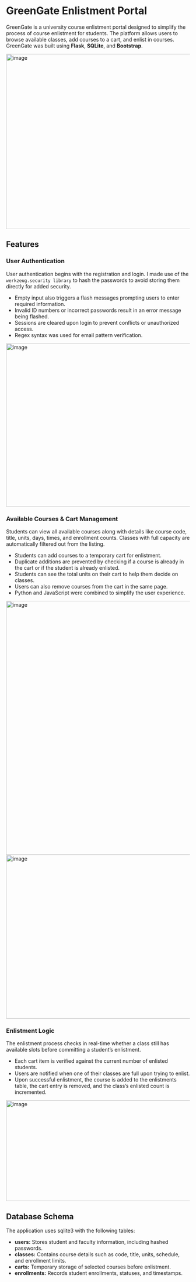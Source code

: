 # GreenGate Enlistment Portal
GreenGate is a university course enlistment portal designed to simplify the process of course enlistment for students. The platform allows users to browse available classes, add courses to a cart, and enlist in courses. GreenGate was built using **Flask**, **SQLite**, and **Bootstrap**.

<img width="1919" height="478" alt="image" src="https://github.com/user-attachments/assets/bea5d49c-5b01-40b8-b04f-fee9a2894f7e" />




## Features
### User Authentication
User authentication begins with the registration and login. I made use of the `werkzeug.security library` to hash the passwords to avoid storing them directly for added security.

- Empty input also triggers a flash messages prompting users to enter required information.
- Invalid ID numbers or incorrect passwords result in an error message being flashed.
- Sessions are cleared upon login to prevent conflicts or unauthorized access.
- Regex syntax was used for email pattern verification.

<img width="1337" height="446" alt="image" src="https://github.com/user-attachments/assets/fce18021-e608-4b28-8c00-70eab39f6813" />

### Available Courses & Cart Management
Students can view all available courses along with details like course code, title, units, days, times, and enrollment counts. Classes with full capacity are automatically filtered out from the listing.

- Students can add courses to a temporary cart for enlistment.
- Duplicate additions are prevented by checking if a course is already in the cart or if the student is already enlisted.
- Students can see the total units on their cart to help them decide on classes.
- Users can also remove courses from the cart in the same page.
- Python and JavaScript were combined to simplify the user experience. 

<img width="1332" height="693" alt="image" src="https://github.com/user-attachments/assets/c403bc89-b04f-4b39-8f2e-c8dcfa43d462" />
<img width="1365" height="447" alt="image" src="https://github.com/user-attachments/assets/735d0692-0539-4459-b85c-b04e9c7149e2" />

### Enlistment Logic
The enlistment process checks in real-time whether a class still has available slots before committing a student’s enlistment.

- Each cart item is verified against the current number of enlisted students.
- Users are notified when one of their classes are full upon trying to enlist.
- Upon successful enlistment, the course is added to the enlistments table, the cart entry is removed, and the class’s enlisted count is incremented.

<img width="1355" height="275" alt="image" src="https://github.com/user-attachments/assets/85e35555-161e-4f14-94c4-9e42fe81aab1" />

## Database Schema
The application uses sqlite3 with the following tables:
- **users:** Stores student and faculty information, including hashed passwords.
- **classes:** Contains course details such as code, title, units, schedule, and enrollment limits.
- **carts:** Temporary storage of selected courses before enlistment.
- **enrollments:** Records student enrollments, statuses, and timestamps.

